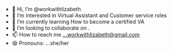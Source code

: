 - 👋 Hi, I’m @workwithlizabeth
- 👀 I’m interested in Virtual Assistant and Customer service roles
- 🌱 I’m currently learning How to become a certified VA
- 💞️ I’m looking to collaborate on .
- 📫 How to reach me ...workwithlizabeth@gmail.com
- 😄 Pronouns: ...she/her
<!---
workwithlizabeth/workwithlizabeth is a ✨ special ✨ repository because its `README.md` (this file) appears on your GitHub profile.
You can click the Preview link to take a look at your changes.
--->

